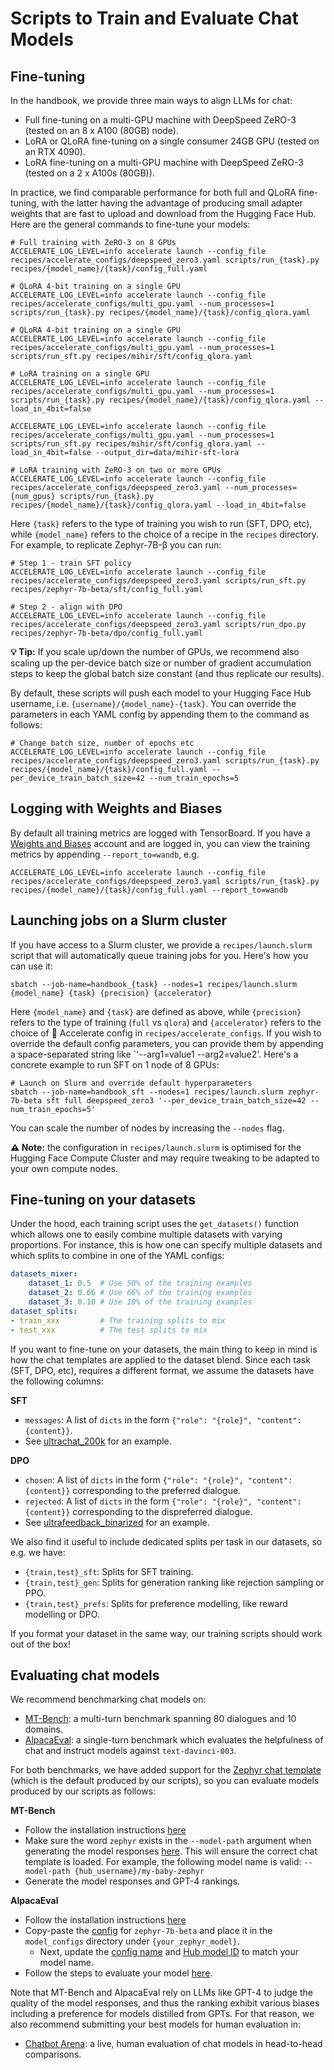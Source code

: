 
# Scripts to Train and Evaluate Chat Models

## Fine-tuning

In the handbook, we provide three main ways to align LLMs for chat:

- Full fine-tuning on a multi-GPU machine with DeepSpeed ZeRO-3 (tested on an 8 x A100 (80GB) node).
- LoRA or QLoRA fine-tuning on a single consumer 24GB GPU (tested on an RTX 4090).
- LoRA fine-tuning on a multi-GPU machine with DeepSpeed ZeRO-3 (tested on a 2 x A100s (80GB)).

In practice, we find comparable performance for both full and QLoRA fine-tuning, with the latter having the advantage of producing small adapter weights that are fast to upload and download from the Hugging Face Hub. Here are the general commands to fine-tune your models:

```shell
# Full training with ZeRO-3 on 8 GPUs
ACCELERATE_LOG_LEVEL=info accelerate launch --config_file recipes/accelerate_configs/deepspeed_zero3.yaml scripts/run_{task}.py recipes/{model_name}/{task}/config_full.yaml

# QLoRA 4-bit training on a single GPU
ACCELERATE_LOG_LEVEL=info accelerate launch --config_file recipes/accelerate_configs/multi_gpu.yaml --num_processes=1 scripts/run_{task}.py recipes/{model_name}/{task}/config_qlora.yaml

# QLoRA 4-bit training on a single GPU
ACCELERATE_LOG_LEVEL=info accelerate launch --config_file recipes/accelerate_configs/multi_gpu.yaml --num_processes=1 scripts/run_sft.py recipes/mihir/sft/config_qlora.yaml

# LoRA training on a single GPU
ACCELERATE_LOG_LEVEL=info accelerate launch --config_file recipes/accelerate_configs/multi_gpu.yaml --num_processes=1 scripts/run_{task}.py recipes/{model_name}/{task}/config_qlora.yaml --load_in_4bit=false

ACCELERATE_LOG_LEVEL=info accelerate launch --config_file recipes/accelerate_configs/multi_gpu.yaml --num_processes=1 scripts/run_sft.py recipes/mihir/sft/config_qlora.yaml --load_in_4bit=false --output_dir=data/mihir-sft-lora

# LoRA training with ZeRO-3 on two or more GPUs
ACCELERATE_LOG_LEVEL=info accelerate launch --config_file recipes/accelerate_configs/deepspeed_zero3.yaml --num_processes={num_gpus} scripts/run_{task}.py recipes/{model_name}/{task}/config_qlora.yaml --load_in_4bit=false
```

Here `{task}` refers to the type of training you wish to run (SFT, DPO, etc), while `{model_name}` refers to the choice of a recipe in the `recipes` directory. For example, to replicate Zephyr-7B-β you can run:

```shell
# Step 1 - train SFT policy
ACCELERATE_LOG_LEVEL=info accelerate launch --config_file recipes/accelerate_configs/deepspeed_zero3.yaml scripts/run_sft.py recipes/zephyr-7b-beta/sft/config_full.yaml

# Step 2 - align with DPO
ACCELERATE_LOG_LEVEL=info accelerate launch --config_file recipes/accelerate_configs/deepspeed_zero3.yaml scripts/run_dpo.py recipes/zephyr-7b-beta/dpo/config_full.yaml
```

**💡 Tip:** If you scale up/down the number of GPUs, we recommend also scaling up the per-device batch size or number of gradient accumulation steps to keep the global batch size constant (and thus replicate our results).

By default, these scripts will push each model to your Hugging Face Hub username, i.e. `{username}/{model_name}-{task}`. You can override the parameters in each YAML config by appending them to the command as follows:

```shell
# Change batch size, number of epochs etc
ACCELERATE_LOG_LEVEL=info accelerate launch --config_file recipes/accelerate_configs/deepspeed_zero3.yaml scripts/run_{task}.py recipes/{model_name}/{task}/config_full.yaml --per_device_train_batch_size=42 --num_train_epochs=5
```

## Logging with Weights and Biases

By default all training metrics are logged with TensorBoard. If you have a [Weights and Biases](https://wandb.ai/site) account and are logged in, you can view the training metrics by appending `--report_to=wandb`, e.g.

```shell
ACCELERATE_LOG_LEVEL=info accelerate launch --config_file recipes/accelerate_configs/deepspeed_zero3.yaml scripts/run_{task}.py recipes/{model_name}/{task}/config_full.yaml --report_to=wandb
```

## Launching jobs on a Slurm cluster

If you have access to a Slurm cluster, we provide a `recipes/launch.slurm` script that will automatically queue training jobs for you. Here's how you can use it:

```shell
sbatch --job-name=handbook_{task} --nodes=1 recipes/launch.slurm {model_name} {task} {precision} {accelerator}
```

Here `{model_name}` and `{task}` are defined as above, while `{precision}` refers to the type of training (`full` vs `qlora`) and `{accelerator}` refers to the choice of 🤗 Accelerate config in `recipes/accelerate_configs`. If you wish to override the default config parameters, you can provide them by appending a space-separated string like `'--arg1=value1 --arg2=value2'. Here's a concrete example to run SFT on 1 node of 8 GPUs:

```shell
# Launch on Slurm and override default hyperparameters
sbatch --job-name=handbook_sft --nodes=1 recipes/launch.slurm zephyr-7b-beta sft full deepspeed_zero3 '--per_device_train_batch_size=42 --num_train_epochs=5'
```

You can scale the number of nodes by increasing the `--nodes` flag.

**⚠️ Note:** the configuration in `recipes/launch.slurm` is optimised for the Hugging Face Compute Cluster and may require tweaking to be adapted to your own compute nodes.

## Fine-tuning on your datasets

Under the hood, each training script uses the `get_datasets()` function which allows one to easily combine multiple datasets with varying proportions. For instance, this is how one can specify multiple datasets and which splits to combine in one of the YAML configs:

```yaml
datasets_mixer:
    dataset_1: 0.5  # Use 50% of the training examples
    dataset_2: 0.66 # Use 66% of the training examples
    dataset_3: 0.10 # Use 10% of the training examples
dataset_splits:
- train_xxx         # The training splits to mix
- test_xxx          # The test splits to mix
```

If you want to fine-tune on your datasets, the main thing to keep in mind is how the chat templates are applied to the dataset blend. Since each task (SFT, DPO, etc), requires a different format, we assume the datasets have the following columns:

**SFT**

* `messages`: A list of `dicts` in the form `{"role": "{role}", "content": {content}}`. 
* See [ultrachat_200k](https://huggingface.co/datasets/HuggingFaceH4/ultrachat_200k) for an example.

**DPO**

* `chosen`: A list of `dicts` in the form `{"role": "{role}", "content": {content}}` corresponding to the preferred dialogue.
* `rejected`: A list of `dicts` in the form `{"role": "{role}", "content": {content}}` corresponding to the dispreferred dialogue.
* See [ultrafeedback_binarized](https://huggingface.co/datasets/HuggingFaceH4/ultrafeedback_binarized) for an example.

We also find it useful to include dedicated splits per task in our datasets, so e.g. we have:

* `{train,test}_sft`: Splits for SFT training.
* `{train,test}_gen`: Splits for generation ranking like rejection sampling or PPO.
* `{train,test}_prefs`: Splits for preference modelling, like reward modelling or DPO.

If you format your dataset in the same way, our training scripts should work out of the box!

## Evaluating chat models

We recommend benchmarking chat models on:

* [MT-Bench](https://huggingface.co/spaces/lmsys/mt-bench): a multi-turn benchmark spanning 80 dialogues and 10 domains.
* [AlpacaEval](https://github.com/tatsu-lab/alpaca_eval): a single-turn benchmark which evaluates the helpfulness of chat and instruct models against `text-davinci-003`.

For both benchmarks, we have added support for the [Zephyr chat template](https://huggingface.co/alignment-handbook/zephyr-7b-sft-full/blob/ac6e600eefcce74f5e8bae1035d4f66019e93190/tokenizer_config.json#L30) (which is the default produced by our scripts), so you can evaluate models produced by our scripts as follows:

**MT-Bench**

* Follow the installation instructions [here](https://github.com/lm-sys/FastChat/tree/main/fastchat/llm_judge)
* Make sure the word `zephyr` exists in the `--model-path` argument when generating the model responses [here](https://github.com/lm-sys/FastChat/tree/main/fastchat/llm_judge#step-1-generate-model-answers-to-mt-bench-questions). This will ensure the correct chat template is loaded. For example, the following model name is valid: `--model-path {hub_username}/my-baby-zephyr`
* Generate the model responses and GPT-4 rankings.

**AlpacaEval**

* Follow the installation instructions [here](https://github.com/tatsu-lab/alpaca_eval#quick-start)
* Copy-paste the [config](https://github.com/tatsu-lab/alpaca_eval/blob/main/src/alpaca_eval/models_configs/zephyr-7b-beta/configs.yaml) for `zephyr-7b-beta` and place it in the `model_configs` directory under `{your_zephyr_model}`.
  * Next, update the [config name](https://github.com/tatsu-lab/alpaca_eval/blob/2daa6e11b194653043ca74f735728dc068e04aae/src/alpaca_eval/models_configs/zephyr-7b-beta/configs.yaml#L1) and [Hub model ID](https://github.com/tatsu-lab/alpaca_eval/blob/2daa6e11b194653043ca74f735728dc068e04aae/src/alpaca_eval/models_configs/zephyr-7b-beta/configs.yaml#L5) to match your model name.
* Follow the steps to evaluate your model [here](https://github.com/tatsu-lab/alpaca_eval/tree/main#evaluating-a-model).

Note that MT-Bench and AlpacaEval rely on LLMs like GPT-4 to judge the quality of the model responses, and thus the ranking exhibit various biases including a preference for models distilled from GPTs. For that reason, we also recommend submitting your best models for human evaluation in:

* [Chatbot Arena](https://chat.lmsys.org): a live, human evaluation of chat models in head-to-head comparisons.